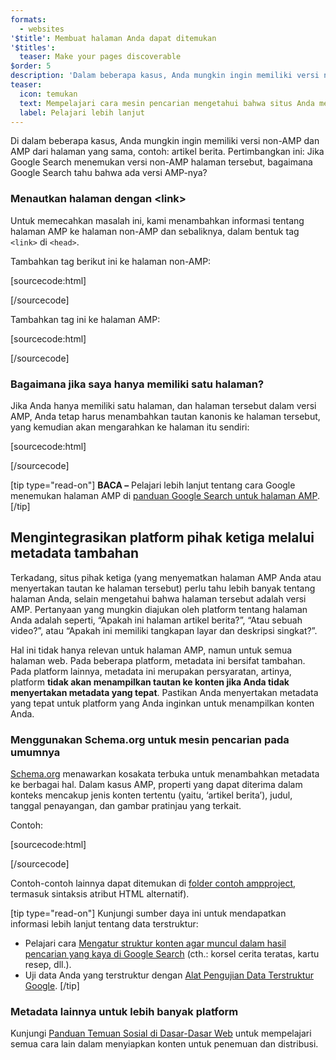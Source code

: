 ```yaml
---
formats:
  - websites
'$title': Membuat halaman Anda dapat ditemukan
'$titles':
  teaser: Make your pages discoverable
$order: 5
description: 'Dalam beberapa kasus, Anda mungkin ingin memiliki versi non-AMP dan AMP dari halaman yang sama, contoh: artikel berita. Pertimbangkan ini: Jika Google Search ....'
teaser:
  icon: temukan
  text: Mempelajari cara mesin pencarian mengetahui bahwa situs Anda memiliki versi AMP.
  label: Pelajari lebih lanjut
---
```


Di dalam beberapa kasus, Anda mungkin ingin memiliki versi non-AMP dan AMP dari halaman yang sama, contoh: artikel berita. Pertimbangkan ini: Jika Google Search menemukan versi non-AMP halaman tersebut, bagaimana Google Search tahu bahwa ada versi AMP-nya?

### Menautkan halaman dengan &lt;link&gt;

Untuk memecahkan masalah ini, kami menambahkan informasi tentang halaman AMP ke halaman non-AMP dan sebaliknya, dalam bentuk tag `<link>` di `<head>`.

Tambahkan tag berikut ini ke halaman non-AMP:

[sourcecode:html]

<link rel="amphtml" href="https://www.example.com/url/to/amp/document.html">
[/sourcecode]

Tambahkan tag ini ke halaman AMP:

[sourcecode:html]

<link rel="canonical" href="https://www.example.com/url/to/full/document.html">
[/sourcecode]

### Bagaimana jika saya hanya memiliki satu halaman?

Jika Anda hanya memiliki satu halaman, dan halaman tersebut dalam versi AMP, Anda tetap harus menambahkan tautan kanonis ke halaman tersebut, yang kemudian akan mengarahkan ke halaman itu sendiri:

[sourcecode:html]

<link rel="canonical" href="https://www.example.com/url/to/amp/document.html">
[/sourcecode]

[tip type="read-on"] **BACA –** Pelajari lebih lanjut tentang cara Google menemukan halaman AMP di [panduan Google Search untuk halaman AMP](https://support.google.com/webmasters/answer/6340290). [/tip]

## Mengintegrasikan platform pihak ketiga melalui metadata tambahan <a name="integrate-with-third-party-platforms-through-additional-metadata"></a>

Terkadang, situs pihak ketiga (yang menyematkan halaman AMP Anda atau menyertakan tautan ke halaman tersebut) perlu tahu lebih banyak tentang halaman Anda, selain mengetahui bahwa halaman tersebut adalah versi AMP. Pertanyaan yang mungkin diajukan oleh platform tentang halaman Anda adalah seperti, “Apakah ini halaman artikel berita?”, “Atau sebuah video?”, atau “Apakah ini memiliki tangkapan layar dan deskripsi singkat?”.

Hal ini tidak hanya relevan untuk halaman AMP, namun untuk semua halaman web. Pada beberapa platform, metadata ini bersifat tambahan. Pada platform lainnya, metadata ini merupakan persyaratan, artinya, platform **tidak akan menampilkan tautan ke konten jika Anda tidak menyertakan metadata yang tepat**. Pastikan Anda menyertakan metadata yang tepat untuk platform yang Anda inginkan untuk menampilkan konten Anda.

### Menggunakan Schema.org untuk mesin pencarian pada umumnya

[Schema.org](http://schema.org/) menawarkan kosakata terbuka untuk menambahkan metadata ke berbagai hal. Dalam kasus AMP, properti yang dapat diterima dalam konteks mencakup jenis konten tertentu (yaitu, ‘artikel berita’), judul, tanggal penayangan, dan gambar pratinjau yang terkait.

Contoh:

[sourcecode:html]

<script type="application/ld+json">
  {
    "@context": "http://schema.org",
    "@type": "NewsArticle",
    "mainEntityOfPage": "http://cdn.ampproject.org/article-metadata.html",
    "headline": "Lorem Ipsum",
    "datePublished": "1907-05-05T12:02:41Z",
    "dateModified": "1907-05-05T12:02:41Z",
    "description": "The Catiline Orations continue to beguile engineers and designers alike -- but can it stand the test of time?",
    "author": {
      "@type": "Person",
      "name": "Jordan M Adler"
    },
    "publisher": {
      "@type": "Organization",
      "name": "Google",
      "logo": {
        "@type": "ImageObject",
        "url": "http://cdn.ampproject.org/logo.jpg",
        "width": 600,
        "height": 60
      }
    },
    "image": {
      "@type": "ImageObject",
      "url": "http://cdn.ampproject.org/leader.jpg",
      "height": 2000,
      "width": 800
    }
  }
</script>

[/sourcecode]

Contoh-contoh lainnya dapat ditemukan di [folder contoh ampproject](https://github.com/ampproject/amphtml/tree/main/examples/metadata-examples), termasuk sintaksis atribut HTML alternatif).

[tip type="read-on"] Kunjungi sumber daya ini untuk mendapatkan informasi lebih lanjut tentang data terstruktur:

- Pelajari cara [Mengatur struktur konten agar muncul dalam hasil pencarian yang kaya di Google Search](https://developers.google.com/search/docs/guides/mark-up-content) (cth.: korsel cerita teratas, kartu resep, dll.).
- Uji data Anda yang terstruktur dengan [Alat Pengujian Data Terstruktur Google](https://developers.google.com/structured-data/testing-tool/). [/tip]

### Metadata lainnya untuk lebih banyak platform

Kunjungi [Panduan Temuan Sosial di Dasar-Dasar Web](https://developers.google.com/web/fundamentals/discovery-and-monetization/social-discovery/) untuk mempelajari semua cara lain dalam menyiapkan konten untuk penemuan dan distribusi.
